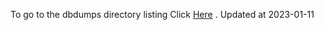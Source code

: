To go to the dbdumps directory listing Click [Here](https://ipfs.io/ipfs/bafkreiar63dts2hvsc7clg2m5lp4doidjvfmq3uviyugqhq4w4hbiy2ouy) . Updated at 2023-01-11